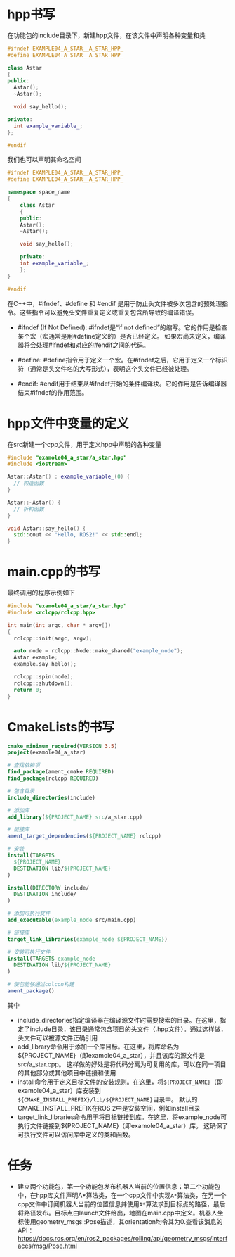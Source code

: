 # hpp书写
在功能包的include目录下，新建hpp文件，在该文件中声明各种变量和类
```cpp
#ifndef EXAMPLE04_A_STAR__A_STAR_HPP_
#define EXAMPLE04_A_STAR__A_STAR_HPP_

class Astar
{
public:
  Astar();
  ~Astar();

  void say_hello();

private:
  int example_variable_;
};

#endif 
```
我们也可以声明其命名空间
```cpp
#ifndef EXAMPLE04_A_STAR__A_STAR_HPP_
#define EXAMPLE04_A_STAR__A_STAR_HPP_

namespace space_name
{
    class Astar
    {
    public:
    Astar();
    ~Astar();

    void say_hello();

    private:
    int example_variable_;
    };
}

#endif 
```
在C++中，#ifndef、#define 和 #endif 是用于防止头文件被多次包含的预处理指令。这些指令可以避免头文件重复定义或重复包含所导致的编译错误。

- #ifndef (If Not Defined):
#ifndef是“if not defined”的缩写。它的作用是检查某个宏（宏通常是用#define定义的）是否已经定义。
如果宏尚未定义，编译器将会处理#ifndef和对应的#endif之间的代码。

- #define:
#define指令用于定义一个宏。在#ifndef之后，它用于定义一个标识符（通常是头文件名的大写形式），表明这个头文件已经被处理。

- #endif:
#endif用于结束从#ifndef开始的条件编译块。它的作用是告诉编译器结束#ifndef的作用范围。

# hpp文件中变量的定义
在src新建一个cpp文件，用于定义hpp中声明的各种变量
```cpp
#include "examole04_a_star/a_star.hpp"
#include <iostream>

Astar::Astar() : example_variable_(0) {
  // 构造函数
}

Astar::~Astar() {
  // 析构函数
}

void Astar::say_hello() {
  std::cout << "Hello, ROS2!" << std::endl;
}
```

# main.cpp的书写
最终调用的程序示例如下
```cpp
#include "examole04_a_star/a_star.hpp"
#include <rclcpp/rclcpp.hpp>

int main(int argc, char * argv[])
{
  rclcpp::init(argc, argv);

  auto node = rclcpp::Node::make_shared("example_node");
  Astar example;
  example.say_hello();

  rclcpp::spin(node);
  rclcpp::shutdown();
  return 0;
}
```

# CmakeLists的书写
```CMAKE
cmake_minimum_required(VERSION 3.5)
project(examole04_a_star)

# 查找依赖项
find_package(ament_cmake REQUIRED)
find_package(rclcpp REQUIRED)

# 包含目录
include_directories(include)

# 添加库
add_library(${PROJECT_NAME} src/a_star.cpp)

# 链接库
ament_target_dependencies(${PROJECT_NAME} rclcpp)

# 安装
install(TARGETS
  ${PROJECT_NAME}
  DESTINATION lib/${PROJECT_NAME}
)

install(DIRECTORY include/
  DESTINATION include/
)

# 添加可执行文件
add_executable(example_node src/main.cpp)

# 链接库
target_link_libraries(example_node ${PROJECT_NAME})

# 安装可执行文件
install(TARGETS example_node
  DESTINATION lib/${PROJECT_NAME}
)

# 使包能够通过colcon构建
ament_package()

```
其中
- include_directories指定编译器在编译源文件时需要搜索的目录。在这里，指定了include目录，该目录通常包含项目的头文件（.hpp文件）。通过这样做，头文件可以被源文件正确引用
- add_library命令用于添加一个库目标。在这里，将库命名为${PROJECT_NAME}（即examole04_a_star），并且该库的源文件是src/a_star.cpp。
这样做的好处是将代码分离为可复用的库，可以在同一项目的其他部分或其他项目中链接和使用
- install命令用于定义目标文件的安装规则。在这里，将```${PROJECT_NAME}```（即examole04_a_star）库安装到```${CMAKE_INSTALL_PREFIX}/lib/${PROJECT_NAME}```目录中。
默认的CMAKE_INSTALL_PREFIX在ROS 2中是安装空间，例如install目录
- target_link_libraries命令用于将目标链接到库。在这里，将example_node可执行文件链接到${PROJECT_NAME}（即examole04_a_star）库。
这确保了可执行文件可以访问库中定义的类和函数。

# 任务
- 建立两个功能包，第一个功能包发布机器人当前的位置信息；第二个功能包中，在hpp库文件声明A*算法类，在一个cpp文件中实现```A*```算法类，在另一个cpp文件中订阅机器人当前的位置信息并使用```A*```算法求到目标点的路径，最后将路径发布。目标点由launch文件给出，地图在main.cpp中定义。机器人坐标使用geometry_msgs::Pose描述，其orientation均令其为0.查看该消息的API：https://docs.ros.org/en/ros2_packages/rolling/api/geometry_msgs/interfaces/msg/Pose.html